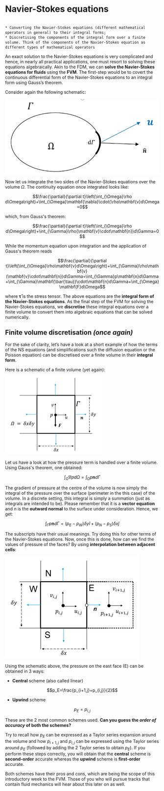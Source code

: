 # Navier-Stokes equations

```{note} Important things to retain from this chapter

* Converting the Navier-Stokes equations (different mathematical operators in general) to their integral forms;
* Discretising the components of the integral form over a finite volume. Think of the components of the Navier-Stokes equation as different types of mathematical operators 

```

An exact solution to the Navier-Stokes equations is very complicated and hence, in nearly all practical applications, one must resort to solving these equations algebraically. Akin to the FDM, we can **solve the Navier-Stokes equations for fluids** using the **FVM**. The first-step would be to covert the continuous differential form of the Navier-Stokes equations to an integral form using Gauss’s theorem.

Consider again the following schematic:

![gauss1](./figs/gauss1.png "gauss1")

Now let us integrate the two sides of the Navier-Stokes equations over the volume $\Omega$. The continuity equation once integrated looks like:

$$\frac{\partial}{\partial t}\left(\int_{\Omega}\rho d\Omega\right)+\int_{\Omega}\mathbf{\nabla}\cdot(\rho\mathbf{v}d\Omega=0$$

which, from Gauss's theorem:

$$\frac{\partial}{\partial t}\left(\int_{\Omega}\rho d\Omega\right)+\int_{\Gamma}\rho(\mathbf{v}\cdot\mathbf{n})d\Gamma=0$$

While the momentum equation upon integration and the application of Gauss's theorem reads

$$\frac{\partial}{\partial t}\left(\int_{\Omega}\rho\mathbf{v}d\Omega\right)+\int_{\Gamma}\rho\mathbf{v}(\mathbf{v}\cdot\mathbf{n})d\Gamma=\int_{\Gamma}p\mathbf{n}d\Gamma+\int_{\Gamma}\mathbf{\bar{\tau}}\cdot\mathbf{n}d\Gamma+\int_{\Omega}\mathbf{F}d\Omega$$

where $\mathbf{\bar{\tau}}$ is the stress tensor. The above equations are the **integral form of the Navier-Stokes equations**. As the final step of the FVM for solving the Navier-Stokes equations, we **discretise** these integral equations over a finite volume to convert them into algebraic equations that can be solved numerically.

## Finite volume discretisation *(once again)*

For the sake of clarity, let’s have a look at a short example of how the terms of the NS equations (and simplifications such the diffusion equation or the Poisson equation) can be discretised over a finite volume in their **integral form**.

Here is a schematic of a finite volume (yet again):

![ns1](./figs/ns1.png "ns1")

Let us have a look at how the pressure term is handled over a finite volume. Using Gauss's theorem, one obtained:

$$\int_{\Omega}\nabla pd\Omega=\int_{\Omega}p\mathbf{n}d\Gamma$$

The gradient of pressure at the centre of the volume is now simply the integral of the pressure over the surface (perimeter in the this case) of the volume. In a discrete setting, this integral is simply a summation (just as integrals are intended to be). Please remember that it is a **vector equation** and $n$ is the **outward normal** to the surface under consideration. Hence, we get:

$$\int_{\Gamma}p\mathbf{n}d\Gamma=(p_E-p_W)\delta y\hat{i}+(p_N-p_S)\delta x\hat{j}$$

The subscripts have their usual meanings. Try doing this for other terms of the Navier-Stokes equations. Now, once this is done, how can we find the values of pressure of the faces? By using **interpolation between adjacent cells**:

![ns2](./figs/ns2.png "ns2")

Using the schematic above, the pressure on the east face (E) can be obtained in 3 ways:

* **Central** scheme (also called linear)

$$p_E=\frac{p_{i+1,j}+p_{i,j}}{2}$$

* **Upwind** scheme

$$p_E=p_{i,j}$$

These are the 2 most common schemes used. **Can you guess the *order of accuracy* of both the schemes?**

Try to recall how $p_E$ can be expressed as a Taylor series expansion around the volume and how $p_{i+1,j}$ and $p_{i,j}$ can be expressed using the Taylor series around $p_E$ (followed by adding the 2 Taylor series to obtain $p_E$). If you perform these steps correctly, you will obtain that the **central** scheme is **second-order** accurate whereas the **upwind** scheme is **first-order** accurate.

Both schemes have their pros and cons, which are being the scope of this introductory week to the FVM. Those of you who will pursue tracks that contain fluid mechanics will hear about this later on as well.